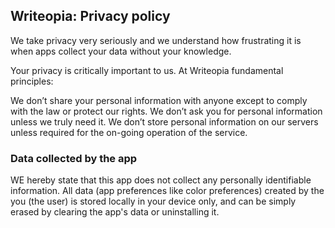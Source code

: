 ## Writeopia: Privacy policy

We take privacy very seriously and we understand how frustrating it is when apps collect your data without your knowledge.

Your privacy is critically important to us. At Writeopia fundamental principles:

We don’t share your personal information with anyone except to comply with the law or protect our rights.
We don’t ask you for personal information unless we truly need it.
We don’t store personal information on our servers unless required for the on-going operation of the service.

### Data collected by the app

WE hereby state that this app does not collect any personally identifiable information. All data (app preferences like color preferences) created by the you (the user) is stored locally in your device only, and can be simply erased by clearing the app's data or uninstalling it.
